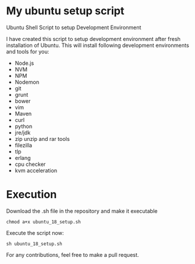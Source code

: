 # My ubuntu setup script
Ubuntu Shell Script to setup Development Environment

I have created this script to setup development environment after fresh installation of Ubuntu. This will install following development environments and tools for you:

- Node.js
- NVM
- NPM
- Nodemon
- git
- grunt
- bower
- vim
- Maven
- curl
- python
- jre/jdk
- zip unzip and rar tools
- filezilla
- tlp
- erlang
- cpu checker
- kvm acceleration

# Execution

Download the .sh file in the repository and make it executable

`chmod a+x ubuntu_18_setup.sh`

Execute the script now:

`sh ubuntu_18_setup.sh`

For any contributions, feel free to make a pull request.
